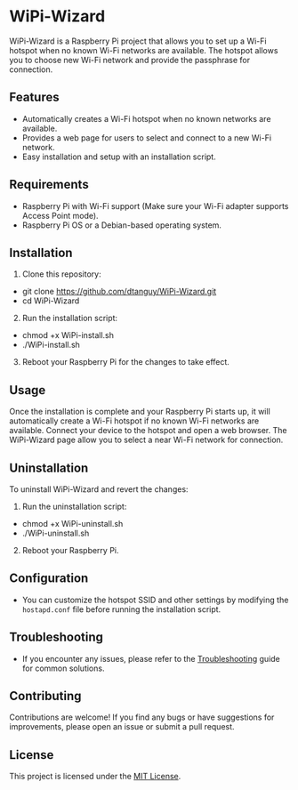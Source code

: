 # WiPi-Wizard

WiPi-Wizard is a Raspberry Pi project that allows you to set up a Wi-Fi hotspot when no known Wi-Fi networks are available. The hotspot allows you to choose new Wi-Fi network and provide the passphrase for connection.

## Features

- Automatically creates a Wi-Fi hotspot when no known networks are available.
- Provides a web page for users to select and connect to a new Wi-Fi network.
- Easy installation and setup with an installation script.

## Requirements

- Raspberry Pi with Wi-Fi support (Make sure your Wi-Fi adapter supports Access Point mode).
- Raspberry Pi OS or a Debian-based operating system.

## Installation

1. Clone this repository:

- git clone https://github.com/dtanguy/WiPi-Wizard.git
- cd WiPi-Wizard

2. Run the installation script:

- chmod +x WiPi-install.sh
- ./WiPi-install.sh


3. Reboot your Raspberry Pi for the changes to take effect.

## Usage

Once the installation is complete and your Raspberry Pi starts up, it will automatically create a Wi-Fi hotspot if no known Wi-Fi networks are available. Connect your device to the hotspot and open a web browser. The WiPi-Wizard page allow you to select a near Wi-Fi network for connection.

## Uninstallation

To uninstall WiPi-Wizard and revert the changes:

1. Run the uninstallation script:

- chmod +x WiPi-uninstall.sh
- ./WiPi-uninstall.sh

2. Reboot your Raspberry Pi.

## Configuration

- You can customize the hotspot SSID and other settings by modifying the `hostapd.conf` file before running the installation script.

## Troubleshooting

- If you encounter any issues, please refer to the [Troubleshooting](TROUBLESHOOTING.md) guide for common solutions.

## Contributing

Contributions are welcome! If you find any bugs or have suggestions for improvements, please open an issue or submit a pull request.

## License

This project is licensed under the [MIT License](LICENSE).
